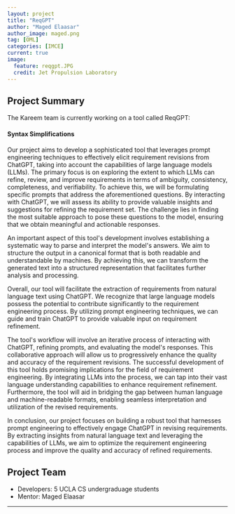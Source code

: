 ```yaml
---
layout: project
title: "ReqGPT"
author: "Maged Elaasar"
author_image: maged.png
tag: [OML]
categories: [IMCE]
current: true
image:
  feature: reqgpt.JPG
  credit: Jet Propulsion Laboratory
---
```


## Project Summary

The Kareem team is currently working on a tool called ReqGPT:

#### Syntax Simplifications


Our project aims to develop a sophisticated tool that leverages prompt engineering techniques to effectively elicit requirement revisions from ChatGPT, taking into account the capabilities of large language models (LLMs). The primary focus is on exploring the extent to which LLMs can refine, review, and improve requirements in terms of ambiguity, consistency, completeness, and verifiability. To achieve this, we will be formulating specific prompts that address the aforementioned questions. By interacting with ChatGPT, we will assess its ability to provide valuable insights and suggestions for refining the requirement set. The challenge lies in finding the most suitable approach to pose these questions to the model, ensuring that we obtain meaningful and actionable responses.

An important aspect of this tool's development involves establishing a systematic way to parse and interpret the model's answers. We aim to structure the output in a canonical format that is both readable and understandable by machines. By achieving this, we can transform the generated text into a structured representation that facilitates further analysis and processing.

Overall, our tool will facilitate the extraction of requirements from natural language text using ChatGPT. We recognize that large language models possess the potential to contribute significantly to the requirement engineering process. By utilizing prompt engineering techniques, we can guide and train ChatGPT to provide valuable input on requirement refinement.

The tool's workflow will involve an iterative process of interacting with ChatGPT, refining prompts, and evaluating the model's responses. This collaborative approach will allow us to progressively enhance the quality and accuracy of the requirement revisions. The successful development of this tool holds promising implications for the field of requirement engineering. By integrating LLMs into the process, we can tap into their vast language understanding capabilities to enhance requirement refinement. Furthermore, the tool will aid in bridging the gap between human language and machine-readable formats, enabling seamless interpretation and utilization of the revised requirements.

In conclusion, our project focuses on building a robust tool that harnesses prompt engineering to effectively engage ChatGPT in revising requirements. By extracting insights from natural language text and leveraging the capabilities of LLMs, we aim to optimize the requirement engineering process and improve the quality and accuracy of refined requirements.

## Project Team

- Developers: 5 UCLA CS undergraduage students
- Mentor: Maged Elaasar

---



